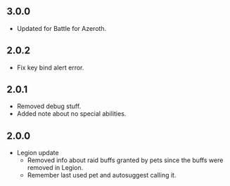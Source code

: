 ## 3.0.0
* Updated for Battle for Azeroth.

## 2.0.2
* Fix key bind alert error.

## 2.0.1
* Removed debug stuff.
* Added note about no special abilities.

## 2.0.0
* Legion update
	* Removed info about raid buffs granted by pets since the buffs were removed in Legion.
	* Remember last used pet and autosuggest calling it.
